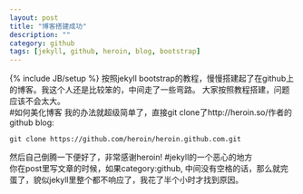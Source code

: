 ```yaml
---
layout: post
title: "博客搭建成功"
description: ""
category: github
tags: [jekyll, github, heroin, blog, bootstrap]
---
```

{% include JB/setup %}
按照jekyll bootstrap的教程，慢慢搭建起了在github上的博客。我这个人还是比较笨的，中间走了一些弯路。 
大家按照教程搭建，问题应该不会太大。  
#如何美化博客
我的办法就超级简单了，直接git clone了http://heroin.so/作者的github blog:

    git clone https://github.com/heroin/heroin.github.com.git

然后自己倒腾一下便好了，非常感谢heroin!
#jekyll的一个恶心的地方  
你在post里写文章的时候，如果category:github, 中间没有空格的话，那么就完蛋了，貌似jekyll里整个都不响应了，我花了半个小时才找到原因。



